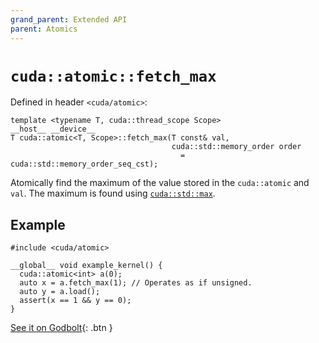 ```yaml
---
grand_parent: Extended API
parent: Atomics
---
```


# `cuda::atomic::fetch_max`

Defined in header `<cuda/atomic>`:

```cuda
template <typename T, cuda::thread_scope Scope>
__host__ __device__
T cuda::atomic<T, Scope>::fetch_max(T const& val,
                                    cuda::std::memory_order order
                                      = cuda::std::memory_order_seq_cst);
```

Atomically find the maximum of the value stored in the `cuda::atomic` and `val`.
The maximum is found using [`cuda::std::max`].

## Example

```cuda
#include <cuda/atomic>

__global__ void example_kernel() {
  cuda::atomic<int> a(0);
  auto x = a.fetch_max(1); // Operates as if unsigned.
  auto y = a.load();
  assert(x == 1 && y == 0);
}
```

[See it on Godbolt](https://godbolt.org/z/6v8G36){: .btn }


[`cuda::std::max`]: https://en.cppreference.com/w/cpp/algorithm/max
